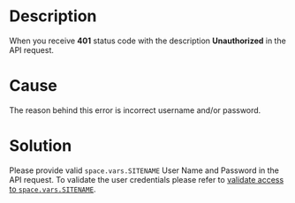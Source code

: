 # Description
When you receive **401** status code with the description **Unauthorized** in the API request.

# Cause
The reason behind this error is incorrect username and/or password.

# Solution
Please provide valid <code class="expression">space.vars.SITENAME</code> User Name and Password in the API request. To validate the user credentials please refer to [validate access to <code class="expression">space.vars.SITENAME</code>](getting-started-with-api.md#validate-access-to-opsHub-integration-manager-instance).
